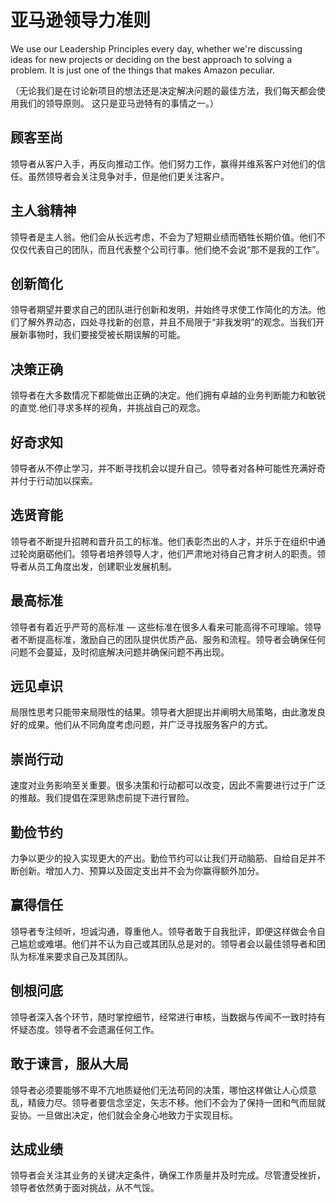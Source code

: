 # 亚马逊领导力准则

We use our Leadership Principles every day, whether we're discussing ideas for new projects or deciding on the best approach to solving a problem. It is just one of the things that makes Amazon peculiar.

（无论我们是在讨论新项目的想法还是决定解决问题的最佳方法，我们每天都会使用我们的领导原则。 这只是亚马逊特有的事情之一。）

## 顾客至尚

领导者从客户入手，再反向推动工作。他们努力工作，赢得并维系客户对他们的信任。虽然领导者会关注竞争对手，但是他们更关注客户。

## 主人翁精神

领导者是主人翁。他们会从长远考虑，不会为了短期业绩而牺牲长期价值。他们不仅仅代表自己的团队，而且代表整个公司行事。他们绝不会说“那不是我的工作”。

## 创新简化

领导者期望并要求自己的团队进行创新和发明，并始终寻求使工作简化的方法。他们了解外界动态，四处寻找新的创意，并且不局限于“非我发明”的观念。当我们开展新事物时，我们要接受被长期误解的可能。

## 决策正确

领导者在大多数情况下都能做出正确的决定。他们拥有卓越的业务判断能力和敏锐的直觉.他们寻求多样的视角，并挑战自己的观念。

## 好奇求知

领导者从不停止学习，并不断寻找机会以提升自己。领导者对各种可能性充满好奇并付于行动加以探索。

## 选贤育能

领导者不断提升招聘和晋升员工的标准。他们表彰杰出的人才，并乐于在组织中通过轮岗磨砺他们。领导者培养领导人才，他们严肃地对待自己育才树人的职责。领导者从员工角度出发，创建职业发展机制。

## 最高标准

领导者有着近乎严苛的高标准 — 这些标准在很多人看来可能高得不可理喻。领导者不断提高标准，激励自己的团队提供优质产品、服务和流程。领导者会确保任何问题不会蔓延，及时彻底解决问题并确保问题不再出现。

## 远见卓识

局限性思考只能带来局限性的结果。领导者大胆提出并阐明大局策略，由此激发良好的成果。他们从不同角度考虑问题，并广泛寻找服务客户的方式。

## 崇尚行动

速度对业务影响至关重要。很多决策和行动都可以改变，因此不需要进行过于广泛的推敲。我们提倡在深思熟虑前提下进行冒险。

## 勤俭节约

力争以更少的投入实现更大的产出。勤俭节约可以让我们开动脑筋、自给自足并不断创新。增加人力、预算以及固定支出并不会为你赢得额外加分。

## 赢得信任

​领导者专注倾听，坦诚沟通，尊重他人。领导者敢于自我批评，即便这样做会令自己尴尬或难堪。他们并不认为自己或其团队总是对的。领导者会以最佳领导者和团队为标准来要求自己及其团队。

## 刨根问底

​领导者深入各个环节，随时掌控细节，经常进行审核，当数据与传闻不一致时持有怀疑态度。领导者不会遗漏任何工作。

## 敢于谏言，服从大局

​领导者必须要能够不卑不亢地质疑他们无法苟同的决策，哪怕这样做让人心烦意乱，精疲力尽。领导者要信念坚定，矢志不移。他们不会为了保持一团和气而屈就妥协。一旦做出决定，他们就会全身心地致力于实现目标。

## 达成业绩

​领导者会关注其业务的关键决定条件，确保工作质量并及时完成。尽管遭受挫折，领导者依然勇于面对挑战，从不气馁。